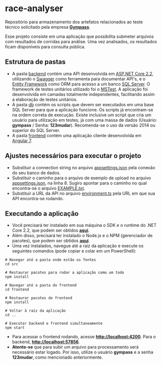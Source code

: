 # race-analyser
Repositório para armazenamento dos artefatos relacionados ao teste técnico solicitado pela empresa [**Gympass**](https://www.gympass.com).

Esse projeto consiste em uma aplicação que possibilita submeter arquivos com resultados de corridas para análise. Uma vez analisados, os resultados ficam disponíveis para consulta pública.

## Estrutura de pastas
- A pasta [backend](./src/backend) contém uma API desenvolvida em [ASP.NET Core 2.2](https://docs.microsoft.com/pt-br/aspnet/core/?view=aspnetcore-2.2), utilizando o [Swagger](https://swagger.io/) como ferramenta para documentar API's, e o [Entity Framework](https://docs.microsoft.com/pt-br/ef/core/) como ORM para acesso a um banco [SQL Server](https://docs.microsoft.com/pt-br/sql/sql-server/sql-server-technical-documentation?view=sql-server-2017). O framework de testes unitários utilizado foi o [MSTest](https://docs.microsoft.com/pt-br/dotnet/core/testing/unit-testing-with-mstest). A aplicação foi desenvolvida em camadas totalmente independentes, facilitando assim a elaboração de testes unitários.
- A pasta [db](./src/database) contém os scripts que devem ser executados em uma base SQL Server para que a aplicação funcione. Os scripts já encontram-se na ordem correta de execução. Existe inclusive um script que cria um usuário para utilização em testes, já com uma massa de dados (Usuário: **gympass** / Senha: **123mudar**). Recomenda-se o uso da versão 2014 ou superior do SQL Server.
- A pasta [frontend](./src/frontend) contém uma aplicação cliente desenvolvida em [Angular 7](https://angular.io/).

## Ajustes necessários para executar o projeto
- Substituir a connection string no arquivo [appsettings.json](./src/backend/Yagohf.Gympass.RaceAnalyser.Api/appsettings.json) pela conexão do seu banco de dados.
- Substituir o caminho para o arquivo de exemplo de upload no arquivo [appsettings.json](./src/backend/Yagohf.Gympass.RaceAnalyser.Api/appsettings.json), na linha 8. Sugiro apontar para o caminho no qual encontra-se o arquivo [EXAMPLE.txt](.src/simulations/EXAMPLE.txt).
- Substituir a URL da API no arquivo [environment.ts](./src/frontend/src/environments/environment.ts) pela URL em que sua API encontra-se rodando.

## Executando a aplicação
- Você precisará ter instalado em sua máquina o SDK e o runtime do .NET Core 2.2, que podem ser obtidos [**aqui**](https://dotnet.microsoft.com/download/dotnet-core/2.2).
- Além disso, precisará ter instalado o Node.js e o NPM (gerenciador de pacotes), que podem ser obtidos [**aqui**](https://nodejs.org/en/).
- Uma vez instalados, navegue até a raiz da aplicação e execute os seguintes comandos (pode copiar e colar em um PowerShell):

```
# Navegar até a pasta onde estão os fontes
cd src

# Restaurar pacotes para rodar a aplicação como um todo
npm install

# Navegar até a pasta do frontend
cd frontend

# Restaurar pacotes do frontend
npm install

# Voltar à raíz da aplicação
cd ..

# Executar backend e frontend simultaneamente
npm start
```
- Para acessar o frontend rodando, acesse [**http://localhost:4200**](http://localhost:4200). Para o backend, [**http://localhost:57856**](http://localhost:57856).
- **Atente-se** que para subir um arquivo para processamento será necessário estar logado. Por isso, utilize o usuário **gympass** e a senha **123mudar**, como mencionado anteriormente. 
